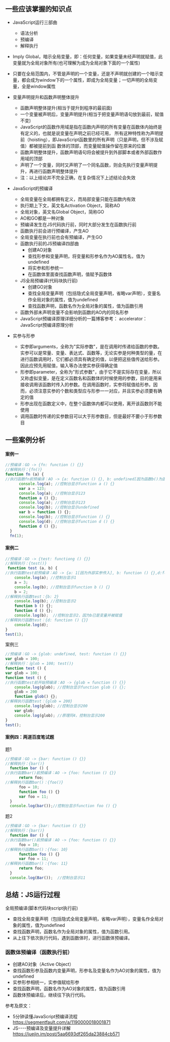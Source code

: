 ## 一些应该掌握的知识点
- JavaScript运行三部曲
    - 语法分析
    - 预编译
    - 解释执行
- Imply Global，暗示全局变量，即：任何变量，如果变量未经声明就赋值，此变量就为全局对象所有(也可理解为成为全局对象下面的一个属性)

- 只要在全局范围内，不管是声明的一个变量，还是不声明就创建的一个暗示变量，都会成为window下的一个属性，即成为全局变量；一切声明的全局变量，全是window属性

- 变量声明提升和函数声明整体提升
    - 函数声明整体提升(相当于提升到程序的最前面)
    - 一个变量被声明后，变量声明提升(相当于把变量声明语句放到最前，赋值不变)
    - JavaScript的函数作用域是指在函数内声明的所有变量在函数体内始终是有定义的，也就是说变量在声明之前已经可用， 所有这种特性称为声明提前（hoisting），即JavaScript函数里的所有声明（只是声明，但不涉及赋值）都被提前到函 数体的顶部，而变量赋值操作留在原来的位置
    - 函数声明整体提升，函数声明语句将会被提升到外部脚本或者外部函数作用域的顶部
    - 声明了一个变量，同时又声明了一个同名函数，则会先执行变量声明提升，再进行函数声明整体提升
    - 注：以上结论并不完全正确，在复杂情况下上述结论会失效

- JavaScript的预编译
    - 全局变量在全局都拥有定义，而局部变量只能在函数内有效
    - 执行期上下文，英文名Activation Object，简称AO
    - 全局对象，英文名Global Object，简称GO
    - AO和GO都是一种对象
    - 预编译发生在JS代码执行前，同时大部分发生在函数执行前
    - 函数执行前会进行预编译，产生AO
    - 全局变量在执行前也会有预编译，产生GO
    - 函数执行前的JS预编译四部曲
        - 创建AO对象
        - 查找形参和变量声明，将变量和形参名作为AO属性名，值为undefined
        - 将实参和形参统一
        - 在函数体里面查找函数声明，值赋予函数体
    - JS全局预编译(代码块执行前)
        - 创建GO对象
        - 查找全局变量声明（包括隐式全局变量声明，省略var声明），变量名作全局对象的属性，值为undefined
        - 查找函数声明，函数名作为全局对象的属性，值为函数引用
    - 函数外部未声明变量不会影响到函数的AO内的同名形参
    - JavaScript预编译原理详细分析的一篇博客参考： accelerator：JavaScript预编译原理分析
- 实参与形参
    - 实参即arguments，全称为"实际参数"，是在调用时传递给函数的参数。实参可以是常量、变量、表达式、函数等，无论实参是何种类型的量，在进行函数调用时，它们都必须具有确定的值，以便把这些值传送给形参。因此应预先用赋值，输入等办法使实参获得确定值
    - 形参即parameter，全称为"形式参数"，由于它不是实际存在变量，所以又称虚拟变量，是在定义函数名和函数体的时候使用的参数，目的是用来接收调用该函数时传入的参数。在调用函数时，实参将赋值给形参。因而，必须注意实参的个数和类型应与形参一一对应，并且实参必须要有确定的值
    - 形参出现在函数定义中，在整个函数体内都可以使用，离开该函数则不能使用
    - 调用函数时传递的实参数目可以大于形参数目，但是最好不要小于形参数目

## 一些案例分析
#### 案例一

```js
//预编译：GO -> {fn: function () {}}
//解释执行：{fn()}
function fn (a) {
//执行函数fn前预编译：AO -> {a: function () {}, b: undefined[因为函数b()为函数表达式]，d: function () {}}
      console.log(a); //控制台显示function a () {}
      var a = 123;
      console.log(a); //控制台显示123
      function a () {};
      console.log(a); //控制台显示123
      console.log(b); //控制台显示undefined
      var b = function () {};
      console.log(b); //控制台显示function () {}
      console.log(d); //控制台显示function d () {}
      function d () {};
  }
  fn(1);
```

#### 案例二

```js
//预编译：GO -> {test: functiong () {}}
//解释执行：{test()}
 function test (a, b) {
//执行函数test前预编译：AO -> {a: 1[因为外部实参传入], b: function () {},d:function () {}}
    console.log(a); //控制台显示1
    a = 3;
    console.log(b); //控制台显示function b () {}
    b = 2;
//解释执行函数test：{b: 2}
    console.log(b); //控制台显示2
    function b () {};
    function d () {};
    console.log(b);  //控制台显示2，因为b已是变量并被赋值
//解释执行函数test：{d: function () {}}
    console.log(d);
}
test(1);
```

案例三

```js
//预编译：GO -> {glob: undefined, test: function () {}}
var glob = 100;
//解释执行：｛glob = 100; test()｝
function test () {
var glob = 100;
function test () {
//执行函数test前开始预编译：AO -> {glob = function () {}}
    console.log(glob); //控制台显示function glob () {};
    glob = 200
    function glob() {};
//解释执行函数test：{glob = 200}
    console.log(glob); //控制台显示200
    var glob;
    console.log(glob); //原理同4，控制台显示200
}
test();
```

#### 案例四：两道百度笔试题
题1

```js
//预编译：GO -> {bar: function () {}}
//解释执行：{bar()}
  function bar () {
//执行函数bar()前预编译：AO -> {foo: function () {}}
      return foo;
//解释执行函数bar()：{foo()}
      foo = 10;
      function foo () {}
      var foo = 11;
  }
  console.log(bar());//控制台显示function foo () {}
```

题2

```js
//预编译：GO -> {bar: function () {}}
//解释执行：{bar()}
  function Bar () {
//执行函数bar()前预编译：AO -> {foo: function () {}}
      foo = 10;
//解释执行函数bar()：{foo: 10}
      function foo () {}
      var foo = 11;
//解释执行函数bar()：{foo: 11}
      return foo;
  }
  console.log(Bar());  //控制台显示11
```


## 总结：JS运行过程
全局预编译(脚本代码块script执行前) 

- 查找全局变量声明（包括隐式全局变量声明，省略var声明），变量名作全局对象的属性，值为undefined  
- 查找函数声明，函数名作为全局对象的属性，值为函数引用。
- 从上往下依次执行代码，遇到函数体时，进行函数体预编译。

### 函数体预编译（函数执行前）

- 创建AO对象（Active Object） 
- 查找函数形参及函数内变量声明，形参名及变量名作为AO对象的属性，值为undefined 
- 实参形参相统一，实参值赋给形参 
- 查找函数声明，函数名作为AO对象的属性，值为函数引用
- 函数体预编译后，继续往下执行代码。

参考及原文：
- 5分钟读懂JavaScript预编译流程 https://segmentfault.com/a/1190000018001871
- JS----预编译及变量提升详解 https://juejin.im/post/5aa6693df265da23884cb571